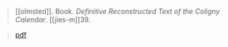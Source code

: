 > [[olmsted]]. Book. *Definitive Reconstructed Text of the Coligny Calendar*. [[jies-m]]39.

> [pdf](a/olmsted2001-coligny.pdf)